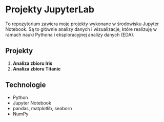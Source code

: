 # Projekty JupyterLab

To repozytorium zawiera moje projekty wykonane w środowisku Jupyter Notebook. Są to głównie analizy danych i wizualizacje, które realizuję w ramach nauki Pythona i eksploracyjnej analizy danych (EDA).

## Projekty

1. **Analiza zbioru Iris**
2. **Analiza zbioru Titanic**

## Technologie

- Python
- Jupyter Notebook
- pandas, matplotlib, seaborn
- NumPy
